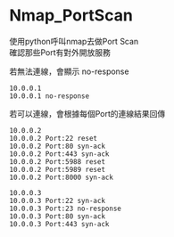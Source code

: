 # Nmap_PortScan
使用python呼叫nmap去做Port Scan  
確認那些Port有對外開放服務  
  
若無法連線，會顯示 no-response
```
10.0.0.1
10.0.0.1 no-response
```

若可以連線，會根據每個Port的連線結果回傳
```
10.0.0.2
10.0.0.2 Port:22 reset
10.0.0.2 Port:80 syn-ack
10.0.0.2 Port:443 syn-ack
10.0.0.2 Port:5988 reset
10.0.0.2 Port:5989 reset
10.0.0.2 Port:8000 syn-ack

10.0.0.3
10.0.0.3 Port:22 syn-ack
10.0.0.3 Port:23 no-response
10.0.0.3 Port:80 syn-ack
10.0.0.3 Port:443 syn-ack
```
